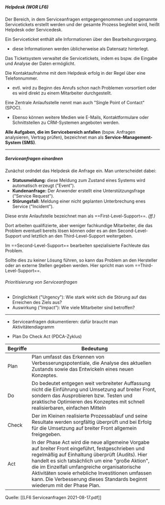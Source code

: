 ##### Helpdesk *(WOR LF6)*

Der Bereich, in dem Serviceanfragen entgegengenommen und sogenannte Servicetickets erstellt werden und der gesamte Prozess begleitet wird, heißt Helpdesk oder Servicedesk.

Ein Serviceticket enthält alle Informationen über den Bearbeitungsvorgang.
- diese Informationen werden üblicherweise als Datensatz hinterlegt.

Das Ticketsystem verwaltet die Servicetickets, indem es bspw. die Eingabe und Analyse der Daten ermöglicht.

Die Kontaktaufnahme mit dem Helpdesk erfolg in der Regel über eine Telefonnummer.
- evtl. wird zu Beginn des Anrufs schon nach Problemen vorsortiert oder es wird direkt zu einem Mitarbeiter durchgestellt.

Eine Zentrale Anlaufsstelle nennt man auch "Single Point of Contact" (SPOC).
- Ebenso können weitere Medien wie E-Mails, Kontaktformulare oder Schnittstellen zu CRM-Systemen angeboten werden.

**Alle Aufgaben, die im Servicebereich anfallen** (bspw. Anfragen analysieren, Vertrag prüfen), bezeichnet man als **Service-Management-System (SMS)**.

---
##### Serviceanfragen einordnen

Zunächst ordndet das Helpdesk die Anfrage ein. Man unterscheidet dabei:
- **Statusmeldung:** diese Meldung zum Zustand eines Systems wird automatisch erzeugt ("Event").
- **Kundenanfrage:** Der Anwender erstellt eine Unterstützungsfrage ("Service Request").
- **Störungsfall:** Meldung einer nicht geplanten Unterbrechung enes Service ("Incident").

Diese erste Anlaufstelle bezeichnet man als ==First-Level-Support==. *(ff.)*

Dort arbeiten qualifizierte, aber weniger fachkundige Mitarbeiter, die das Problem eventuell bereits lösen können oder es an den Second-Level-Support und letztlich an den Third-Level-Support weitergeben.

Im ==Second-Level-Support== bearbeiten spezialisierte Fachleute das Problem.

Sollte dies zu keiner Lösung führen, so kann das Problem an den Hersteller oder an externe Stellen gegeben werden. Hier spricht man vom ==Third-Level-Support==.

###### Prioritisierung von Serviceanfragen

- Dringlichkeit ("Urgency"): Wie stark wirkt sich die Störung auf das Erreichen des Ziels aus?
- Auswirkung ("Impact"): Wie viele Mitarbeiter sind betroffen?

---

- Serviceanfragen dokumentieren: dafür braucht man Aktivitätendiagramm

- Plan Do Check Act (PDCA-Zyklus)



| Begriffe | Bedeutung                                                                                                                                                                                                                                                                                                                                                                                   |
| -------- | ------------------------------------------------------------------------------------------------------------------------------------------------------------------------------------------------------------------------------------------------------------------------------------------------------------------------------------------------------------------------------------------- |
| Plan     | Plan umfasst das Erkennen von Verbesserungspotentiale, die Analyse des aktuellen Zustands sowie das Entwickeln eines neuen Konzeptes.                                                                                                                                                                                                                                                       |
| Do       | Do bedeutet entgegen weit verbreiteter Auffassung nicht die Einführung und Umsetzung auf breiter Front, sondern das Ausprobieren bzw. Testen und praktische Optimieren des Konzeptes mit schnell realisierbaren, einfachen Mitteln                                                                                                                                                          |
| Check    | Der im Kleinen realisierte Prozessablauf und seine Resultate werden sorgfältig überprüft und bei Erfolg für die Umsetzung auf breiter Front allgemein freigegeben.                                                                                                                                                                                                                          |
| Act      | In der Phase Act wird die neue allgemeine Vorgabe auf breiter Front eingeführt, festgeschrieben und regelmäßig auf Einhaltung überprüft (Audits). Hier handelt es sich tatsächlich um eine "große Aktion", die im Einzelfall umfangreiche organisatorische Aktivitäten sowie erhebliche Investitionen umfassen kann. Die Verbesserung dieses Standards beginnt wiederum mit der Phase Plan. |

Quelle: [[LF6 Serviceanfragen 2021-08-17.pdf]]


